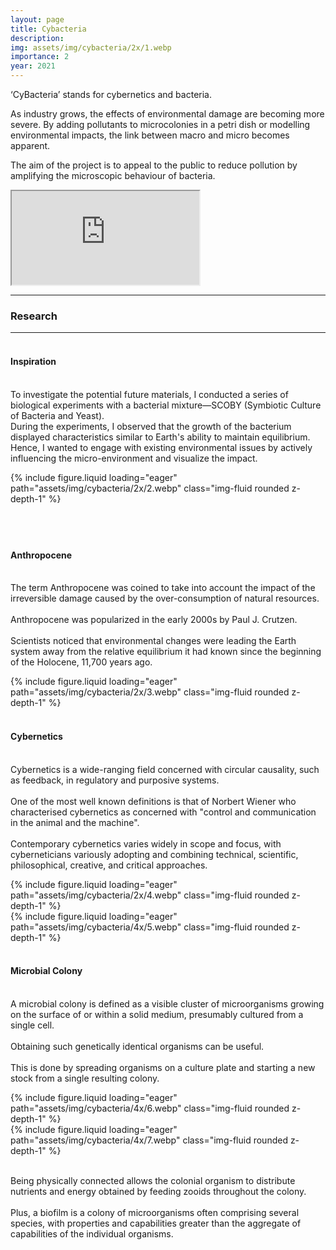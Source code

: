 ```yaml
---
layout: page
title: Cybacteria
description: 
img: assets/img/cybacteria/2x/1.webp
importance: 2
year: 2021
---
```


‘CyBacteria’ stands for cybernetics and bacteria.

As industry grows, the effects of environmental damage are becoming more severe. By adding pollutants to microcolonies in a petri dish or modelling environmental impacts, the link between macro and micro becomes apparent.

The aim of the project is to appeal to the public to reduce pollution by amplifying the microscopic behaviour of bacteria.

<div class="row">
    <div class="col-12">
        <div class="embed-responsive embed-responsive-16by9">
            <iframe class="embed-responsive-item" src="https://www.youtube.com/embed/AmA-4cYCBvY?si=Ee5GqqnvEbmyVqY_" allowfullscreen></iframe>
        </div>
    </div>
</div>

---

### Research

---



<div class="row">
    <div class="col-sm-4">
        <h4>
            <br>
            Inspiration
        </h4>
        <p>
            <br>
            To investigate the potential future materials, I conducted a series of biological experiments with a bacterial mixture—SCOBY (Symbiotic Culture of Bacteria and Yeast).<br>
            During the experiments, I observed that the growth of the bacterium displayed characteristics similar to Earth's ability to maintain equilibrium.<br>
            Hence, I wanted to engage with existing environmental issues by actively influencing the micro-environment and visualize the impact.
        </p>
    </div>
    <div class="col-sm-8">
        {% include figure.liquid loading="eager" path="assets/img/cybacteria/2x/2.webp" class="img-fluid rounded z-depth-1" %}
    </div>
</div>

<h4>
    <br>
</h4>

<h4>
    <br>
    Anthropocene
</h4>

<p>
    <br>
    The term Anthropocene was coined to take into account the impact of the irreversible damage caused by the over-consumption of natural resources.<br><br>
    Anthropocene was popularized in the early 2000s by Paul J. Crutzen.<br><br>
    Scientists noticed that environmental changes were leading the Earth system away from the relative equilibrium it had known since the beginning of the Holocene, 11,700 years ago.
</p>

<div class="row">
    <div class="col-12">
        {% include figure.liquid loading="eager" path="assets/img/cybacteria/2x/3.webp" class="img-fluid rounded z-depth-1" %}
    </div>
</div>

<div class="row">
    <div class="col-sm-8">
        <h4>
            <br>
            Cybernetics
        </h4>
        <p>
            <br>
            Cybernetics is a wide-ranging field concerned with circular causality, such as feedback, in regulatory and purposive systems.<br><br>
            One of the most well known definitions is that of Norbert Wiener who characterised cybernetics as concerned with "control and communication in the animal and the machine".<br><br>
            Contemporary cybernetics varies widely in scope and focus, with cyberneticians variously adopting and combining technical, scientific, philosophical, creative, and critical approaches.
        </p>
    </div>
    <div class="col-sm-4">
        {% include figure.liquid loading="eager" path="assets/img/cybacteria/2x/4.webp" class="img-fluid rounded z-depth-1" %}
    </div>
</div>

<div class="row">
    <div class="col-12">
        {% include figure.liquid loading="eager" path="assets/img/cybacteria/4x/5.webp" class="img-fluid rounded z-depth-1" %}
    </div>
</div>

<div class="caption">
    
</div>

<h4>
    <br>
    Microbial Colony
</h4>

<div class="row">
    <div class="col-sm-8">
        <p>
            <br>
            A microbial colony is defined as a visible cluster of microorganisms growing on the surface of or within a solid medium, presumably cultured from a single cell.<br><br>
            Obtaining such genetically identical organisms can be useful.<br><br>
            This is done by spreading organisms on a culture plate and starting a new stock from a single resulting colony.
        </p>
    </div>
    <div class="col-sm-4">
        {% include figure.liquid loading="eager" path="assets/img/cybacteria/4x/6.webp" class="img-fluid rounded z-depth-1" %}
    </div>
</div>

<div class="row">
    <div class="col-sm-4">
        {% include figure.liquid loading="eager" path="assets/img/cybacteria/4x/7.webp" class="img-fluid rounded z-depth-1" %}
    </div>
    <div class="col-sm-8">
        <p>
            <br>
            Being physically connected allows the colonial organism to distribute nutrients and energy obtained by feeding zooids throughout the colony.<br><br>
            Plus, a biofilm is a colony of microorganisms often comprising several species, with properties and capabilities greater than the aggregate of capabilities of the individual organisms.
        </p>
    </div>
</div>